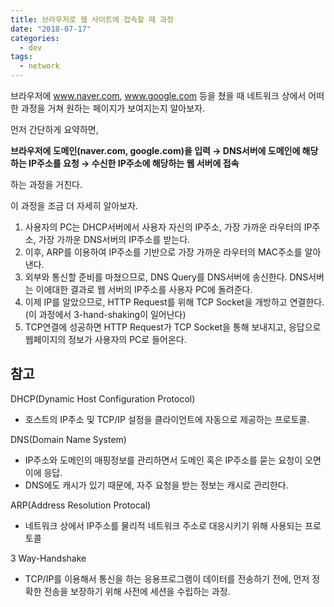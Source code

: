```yaml
---
title: 브라우저로 웹 사이트에 접속할 때 과정
date: "2018-07-17"
categories:
  - dev
tags:
  - network
---
```


브라우저에 www.naver.com, www.google.com 등을 쳤을 때 네트워크 상에서 어떠한 과정을 거쳐 원하는 페이지가 보여지는지 알아보자.

<!--more-->

먼저 간단하게 요약하면,

**브라우저에 도메인(naver.com, google.com)을 입력 → DNS서버에 도메인에 해당하는 IP주소를 요청 → 수신한 IP주소에 해당하는 웹 서버에 접속**

하는 과정을 거친다.

이 과정을 조금 더 자세히 알아보자.

1. 사용자의 PC는 DHCP서버에서 사용자 자신의 IP주소, 가장 가까운 라우터의 IP주소, 가장 가까운 DNS서버의 IP주소를 받는다.
2. 이후, ARP를 이용하여 IP주소를 기반으로 가장 가까운 라우터의 MAC주소를 알아낸다.
3. 외부와 통신할 준비를 마쳤으므로, DNS Query를 DNS서버에 송신한다. DNS서버는 이에대한 결과로 웹 서버의 IP주소를 사용자 PC에 돌려준다.
4. 이제 IP를 알았으므로, HTTP Request를 위해 TCP Socket을 개방하고 연결한다.(이 과정에서 3-hand-shaking이 일어난다)
5. TCP연결에 성공하면 HTTP Request가 TCP Socket을 통해 보내지고, 응답으로 웹페이지의 정보가 사용자의 PC로 들어온다.

## 참고

DHCP(Dynamic Host Configuration Protocol)

- 호스트의 IP주소 및 TCP/IP 설정을 클라이언트에 자동으로 제공하는 프로토콜.

DNS(Domain Name System)

- IP주소와 도메인의 매핑정보를 관리하면서 도메인 혹은 IP주소를 묻는 요청이 오면 이에 응답.
- DNS에도 캐시가 있기 때문에, 자주 요청을 받는 정보는 캐시로 관리한다.

ARP(Address Resolution Protocal)

- 네트워크 상에서 IP주소를 물리적 네트워크 주소로 대응시키기 위해 사용되는 프로토콜

3 Way-Handshake

- TCP/IP를 이용해서 통신을 하는 응용프로그램이 데이터를 전송하기 전에, 먼저 정확한 전송을 보장하기 위해 사전에 세션을 수립하는 과정.
